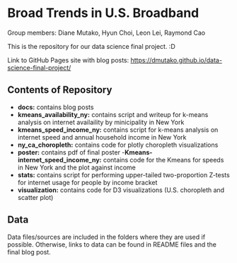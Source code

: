 # Broad Trends in U.S. Broadband
Group members: Diane Mutako, Hyun Choi, Leon Lei, Raymond Cao

This is the repository for our data science final project. :D

Link to GitHub Pages site with blog posts: https://dmutako.github.io/data-science-final-project/

## Contents of Repository
  - **docs:** contains blog posts
  - **kmeans_availability_ny:** contains script and writeup for k-means analysis on internet availaility by minicipality in New York
  - **kmeans_speed_income_ny:** contains script for k-means analysis on internet speed and annual household income in New York
  - **ny_ca_choropleth:** contains code for plotly choropleth visualizations
  - **poster:** contains pdf of final poster
  -**Kmeans-internet_speed_income_ny:** contains code for the Kmeans for speeds in New York and the plot against income
  - **stats:** contains script for performing upper-tailed two-proportion Z-tests for internet usage for people by income bracket
  - **visualization:** contains code for D3 visualizations (U.S. choropleth and scatter plot)

## Data
Data files/sources are included in the folders where they are used if possible. Otherwise, links to data can be found in README files and the final blog post.
